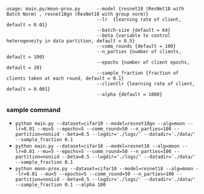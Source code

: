 ```
usage: main.py/moon-prox.py      --model {resnet18 (ResNet18 with Batch Norm) , resnet18gn (ResNet18 with group norm)}
                                 --lr  {learning rate of client, default = 0.01}
                                 --batch-size {default = 64}
                                 --beta {variable to control heterogeneity in data partition, default = 0.5}                    
                                 --comm_rounds {default = 100}
                                 --n_parties {number of clients, default = 100}
                                 --epochs {number of client epochs, default = 20}
                                 --sample_fraction {fraction of clients taken at each round, default = 0.1}
                                 --clientlr {learning rate of client, default = 0.001}
                                 --alpha {default = 1000}
```

### sample command
* `python main.py --dataset=cifar10 --model=resnet18gn --alg=moon --lr=0.01 --mu=5 --epochs=5 --comm_round=50 --n_parties=100 --partition=noniid --beta=0.5 --logdir='./logs/' --datadir='./data/' --sample_fraction 0.1`
* `python main.py --dataset=cifar10 --model=resnet18 --alg=moon --lr=0.01 --mu=5 --epochs=5 --comm_round=50 --n_parties=100 --partition=noniid --beta=0.5 --logdir='./logs/' --datadir='./data/' --sample_fraction 0.1`
* `python moon-prox.py --dataset=cifar10 --model=resnet18 --alg=moon --lr=0.01 --mu=5 --epochs=5 --comm_round=50 --n_parties=100 --partition=noniid --beta=0.5 --logdir='./logs/' --datadir='./data/' --sample_fraction 0.1 --alpha 100`
